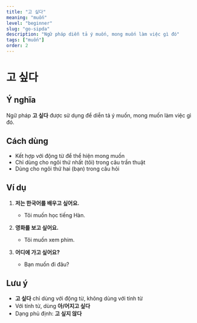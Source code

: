 ```yaml
---
title: "고 싶다"
meaning: "muốn"
level: "beginner"
slug: "go-sipda"
description: "Ngữ pháp diễn tả ý muốn, mong muốn làm việc gì đó"
tags: ["muốn"]
order: 2
---
```


# 고 싶다

## Ý nghĩa

Ngữ pháp **고 싶다** được sử dụng để diễn tả ý muốn, mong muốn làm việc gì đó.

## Cách dùng

- Kết hợp với động từ để thể hiện mong muốn
- Chỉ dùng cho ngôi thứ nhất (tôi) trong câu trần thuật
- Dùng cho ngôi thứ hai (bạn) trong câu hỏi

## Ví dụ

1. **저는 한국어를 배우고 싶어요.**
   - Tôi muốn học tiếng Hàn.

2. **영화를 보고 싶어요.**
   - Tôi muốn xem phim.

3. **어디에 가고 싶어요?**
   - Bạn muốn đi đâu?

## Lưu ý

- **고 싶다** chỉ dùng với động từ, không dùng với tính từ
- Với tính từ, dùng **아/어지고 싶다**
- Dạng phủ định: **고 싶지 않다**
